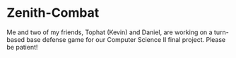 # Zenith-Combat
Me and two of my friends, Tophat (Kevin) and Daniel, are working on a turn-based base defense game for our Computer Science II final project. Please be patient!
